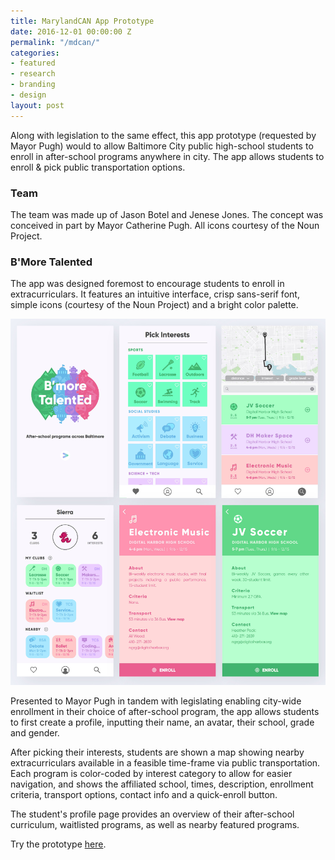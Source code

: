 ```yaml
---
title: MarylandCAN App Prototype
date: 2016-12-01 00:00:00 Z
permalink: "/mdcan/"
categories:
- featured
- research
- branding
- design
layout: post
---
```


Along with legislation to the same effect, this app prototype (requested by Mayor Pugh) would to allow Baltimore City public high-school students to enroll in after-school programs anywhere in city. The app allows students to enroll & pick public transportation options.

### Team

The team was made up of Jason Botel and Jenese Jones. The concept was conceived in part by Mayor Catherine Pugh. All icons courtesy of the Noun Project.

### B'More Talented

The app was designed foremost to encourage students to enroll in extracurriculars. It features an intuitive interface, crisp sans-serif font, simple icons (courtesy of the Noun Project) and a bright color palette.

![MarylandCAN App Prototype](/img/mdcan_app.jpg)

Presented to Mayor Pugh in tandem with legislating enabling city-wide enrollment in their choice of after-school program, the app allows students to first create a profile, inputting their name, an avatar, their school, grade and gender.

After picking their interests, students are shown a map showing nearby extracurriculars available in a feasible time-frame via public transportation. Each program is color-coded by interest category to allow for easier navigation, and shows the affiliated school, times, description, enrollment criteria, transport options, contact info and a quick-enroll button.

The student's profile page provides an overview of their after-school curriculum, waitlisted programs, as well as nearby featured programs.

Try the prototype [here](https://xd.adobe.com/view/6682849a-8f2a-4e96-a361-e9ce17fa8293/).
